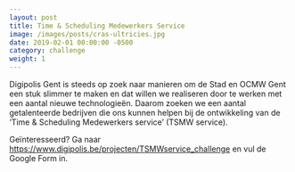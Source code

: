 ```yaml
---
layout: post                                
title: Time & Scheduling Medewerkers Service
image: /images/posts/cras-ultricies.jpg
date: 2019-02-01 00:00:00 -0500
category: challenge
weight: 1
---
```


Digipolis Gent is steeds op zoek naar manieren om de Stad en OCMW Gent een stuk slimmer te maken 
en dat willen we realiseren door te werken met een aantal nieuwe technologieën. 
Daarom zoeken we een aantal getalenteerde bedrijven die ons kunnen helpen 
bij de ontwikkeling van de ‘Time & Scheduling Medewerkers service’ (TSMW service).

Geïnteresseerd? Ga naar https://www.digipolis.be/projecten/TSMWservice_challenge en vul de Google Form in.
